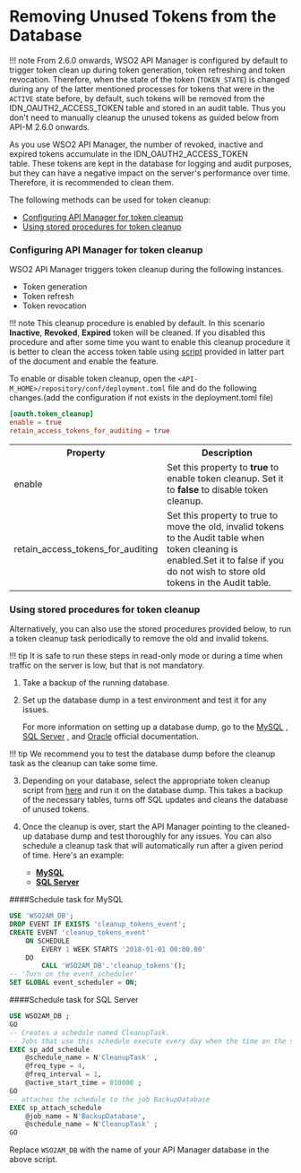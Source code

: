 # Removing Unused Tokens from the Database

!!! note
    From 2.6.0 onwards, WSO2 API Manager is configured by default to trigger token clean up during token generation, token refreshing and token revocation. Therefore, when the state of the token (`TOKEN_STATE`) is changed during any of the latter mentioned processes for tokens that were in the `ACTIVE` state before, by default, such tokens will be removed from the IDN_OAUTH2_ACCESS_TOKEN table and stored in an audit table. Thus you don't need to manually cleanup the unused tokens as guided below from API-M 2.6.0 onwards.

As you use WSO2 API Manager, the number of revoked, inactive and expired tokens accumulate in the IDN\_OAUTH2\_ACCESS\_TOKEN table. These tokens are kept in the database for logging and audit purposes, but they can have a negative impact on the server's performance over time. Therefore, it is recommended to clean them.

The following methods can be used for token cleanup:

-   [Configuring API Manager for token cleanup](#configuring-api-manager-for-token-cleanup)
-   [Using stored procedures for token cleanup](#using-stored-procedures-for-token-cleanup)

### Configuring API Manager for token cleanup

WSO2 API Manager triggers token cleanup during the following instances.

-   Token generation
-   Token refresh
-   Token revocation

!!! note
    This cleanup procedure is enabled by default. In this scenario **Inactive**, **Revoked**, **Expired** token will be cleaned. If you disabled this procedure and after some time you want to enable this cleanup procedure it is better to clean the access token table using [script](https://github.com/wso2/carbon-identity-framework/tree/master/features/identity-core/org.wso2.carbon.identity.core.server.feature/resources/dbscripts/stored-procedures) provided in latter part of the document and enable the feature.

To enable or disable token cleanup, open the `<API-M_HOME>/repository/conf/deployment.toml` file and do the following changes.(add the configuration if not exists in the deployment.toml file)

``` toml
[oauth.token_cleanup]
enable = true
retain_access_tokens_for_auditing = true
```

<table>
<colgroup>
<col width="30%" />
<col width="70%" />
</colgroup>
<tr class="even">
<th>Property</th>
<th>Description</th>
</tr>
<tr class="even">
<td>enable</td>
<td>Set this property to <strong>true</strong> to enable token cleanup. Set it to <strong>false</strong> to disable token cleanup.</td>
</tr>
<tr class="even">
<td>retain_access_tokens_for_auditing</td>
<td>Set this property to true to move the old, invalid tokens to the Audit table when token cleaning is enabled.Set it to false if you do not wish to store old tokens in the Audit table.</td>
</tr>
</table>

### Using stored procedures for token cleanup

Alternatively, you can also use the stored procedures provided below, to run a token cleanup task periodically to remove the old and invalid tokens.

!!! tip
    It is safe to run these steps in read-only mode or during a time when traffic on the server is low, but that is not mandatory.


1.  Take a backup of the running database.
2.  Set up the database dump in a test environment and test it for any issues.

    For more information on setting up a database dump, go to the [MySQL](https://dev.mysql.com/doc/refman/5.7/en/mysqldump.html#mysqldump-syntax) , [SQL Server](https://docs.microsoft.com/en-us/sql/relational-databases/backup-restore/create-a-full-database-backup-sql-server) , and [Oracle](https://docs.oracle.com/cd/E11882_01/backup.112/e10642/rcmbckba.htm#BRADV8138) official documentation.

!!! tip
    We recommend you to test the database dump before the cleanup task as the cleanup can take some time.

3.  Depending on your database, select the appropriate token cleanup script from [here](https://github.com/wso2/carbon-identity-framework/tree/master/features/identity-core/org.wso2.carbon.identity.core.server.feature/resources/dbscripts/stored-procedures) and run it on the database dump. This takes a backup of the necessary tables, turns off SQL updates and cleans the database of unused tokens.

4.  Once the cleanup is over, start the API Manager pointing to the cleaned-up database dump and test thoroughly for any issues.
    You can also schedule a cleanup task that will automatically run after a given period of time. Here's an example:

    -   [**MySQL**](#schedule-task-for-mysql)
    -   [**SQL Server**](#schedule-task-for-sql-server)
    
####Schedule task for MySQL
``` sql
USE 'WSO2AM_DB';
DROP EVENT IF EXISTS 'cleanup_tokens_event';
CREATE EVENT 'cleanup_tokens_event'
    ON SCHEDULE
        EVERY 1 WEEK STARTS '2018-01-01 00:00.00'
    DO
        CALL 'WSO2AM_DB'.'cleanup_tokens'();
-- 'Turn on the event_scheduler'
SET GLOBAL event_scheduler = ON;

```
####Schedule task for SQL Server

``` sql
USE WSO2AM_DB ;  
GO  
-- Creates a schedule named CleanupTask.   
-- Jobs that use this schedule execute every day when the time on the server is 01:00.   
EXEC sp_add_schedule  
    @schedule_name = N'CleanupTask' ,  
    @freq_type = 4,  
    @freq_interval = 1,  
    @active_start_time = 010000 ;  
GO  
-- attaches the schedule to the job BackupDatabase  
EXEC sp_attach_schedule  
    @job_name = N'BackupDatabase',  
    @schedule_name = N'CleanupTask' ;  
GO
```

Replace `WSO2AM_DB` with the name of your API Manager database in the above script.
